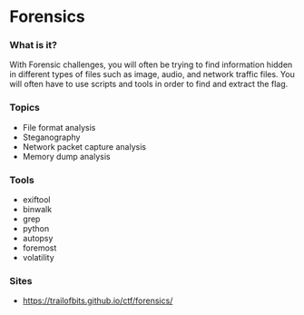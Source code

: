 # Forensics

### What is it?
With Forensic challenges, you will often be trying to find information hidden in different types of files such as image, audio, and network traffic files. You will often have to use scripts and tools in order to find and extract the flag.

### Topics
* File format analysis
* Steganography
* Network packet capture analysis
* Memory dump analysis

### Tools
* exiftool
* binwalk
* grep
* python
* autopsy
* foremost
* volatility

### Sites
* https://trailofbits.github.io/ctf/forensics/
